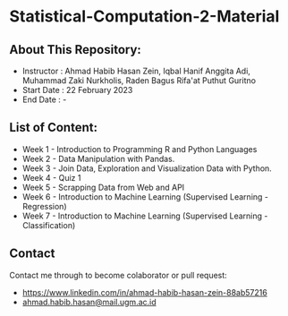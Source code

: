 # Statistical-Computation-2-Material

## About This Repository:
- Instructor      : Ahmad Habib Hasan Zein, Iqbal Hanif Anggita Adi, Muhammad Zaki Nurkholis, Raden Bagus Rifa'at Puthut Guritno
- Start Date      : 22 February 2023
- End Date        : -

## List of Content:
- Week 1 - Introduction to Programming R and Python Languages
- Week 2 - Data Manipulation with Pandas.
- Week 3 - Join Data, Exploration and Visualization Data with Python.
- Week 4 - Quiz 1
- Week 5 - Scrapping Data from Web and API
- Week 6 - Introduction to Machine Learning (Supervised Learning - Regression)
- Week 7 - Introduction to Machine Learning (Supervised Learning - Classification)
## Contact
Contact me through to become colaborator or pull request:
- https://www.linkedin.com/in/ahmad-habib-hasan-zein-88ab57216
- ahmad.habib.hasan@mail.ugm.ac.id
